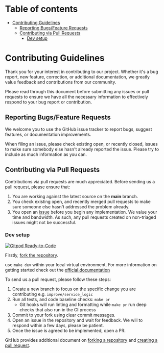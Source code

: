 <!-- markdownlint-disable MD043 MD041 -->
# Table of contents <!-- omit in toc -->

- [Contributing Guidelines](#contributing-guidelines)
  - [Reporting Bugs/Feature Requests](#reporting-bugsfeature-requests)
  - [Contributing via Pull Requests](#contributing-via-pull-requests)
    - [Dev setup](#dev-setup)

# Contributing Guidelines

Thank you for your interest in contributing to our project. Whether it's a bug report, new feature, correction, or additional
documentation, we greatly value feedback and contributions from our community.

Please read through this document before submitting any issues or pull requests to ensure we have all the necessary
information to effectively respond to your bug report or contribution.

## Reporting Bugs/Feature Requests

We welcome you to use the GitHub issue tracker to report bugs, suggest features, or documentation improvements.

When filing an issue, please check existing open, or recently closed, issues to make sure somebody else hasn't already
reported the issue. Please try to include as much information as you can.

## Contributing via Pull Requests

Contributions via pull requests are much appreciated. Before sending us a pull request, please ensure that:

1. You are working against the latest source on the **main** branch.
2. You check existing open, and recently merged pull requests to make sure someone else hasn't addressed the problem already.
3. You open an [issue](https://github.com/ran-isenberg/aws-lambda-env-modeler/issues) before you begin any implementation. We value your time and bandwidth. As such, any pull requests created on non-triaged issues might not be successful.

### Dev setup

[![Gitpod Ready-to-Code](https://img.shields.io/badge/Gitpod-Ready--to--Code-blue?logo=gitpod)](https://gitpod.io/from-referrer/)

Firstly, [fork the repository](https://github.com/ran-isenberg/aws-lambda-env-modeler/fork).


use `make dev` within your local virtual environment.
For more information on getting started check out the [official documentation](https://ran-isenberg.github.io/aws-lambda-env-modeler/getting_started/)

To send us a pull request, please follow these steps:

1. Create a new branch to focus on the specific change you are contributing e.g. `improve/service_logic`
2. Run all tests, and code baseline checks: `make pr`
    - Git hooks will run linting and formatting while `make pr` run deep checks that also run in the CI process
3. Commit to your fork using clear commit messages.
4. Open an issue in the repository and wait for feedback. We will to respond within a few days, please be patient.
5. Once the issue is agreed to be implemented, open a PR.

GitHub provides additional document on [forking a repository](https://help.github.com/articles/fork-a-repo/) and
[creating a pull request](https://help.github.com/articles/creating-a-pull-request/).
